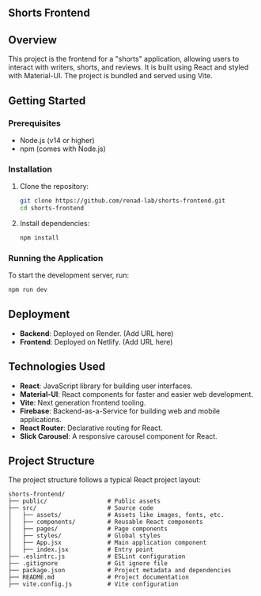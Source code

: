 ## Shorts Frontend

## Overview

This project is the frontend for a "shorts" application, allowing users to interact with writers, shorts, and reviews. It is built using React and styled with Material-UI. The project is bundled and served using Vite.

## Getting Started

### Prerequisites

- Node.js (v14 or higher)
- npm (comes with Node.js)

### Installation

1. Clone the repository:

   ```sh
   git clone https://github.com/renad-lab/shorts-frontend.git
   cd shorts-frontend
   ```

2. Install dependencies:

   ```sh
   npm install
   ```

### Running the Application

To start the development server, run:

```sh
npm run dev
```

## Deployment

- **Backend**: Deployed on Render. (Add URL here)
- **Frontend**: Deployed on Netlify. (Add URL here)

## Technologies Used

- **React**: JavaScript library for building user interfaces.
- **Material-UI**: React components for faster and easier web development.
- **Vite**: Next generation frontend tooling.
- **Firebase**: Backend-as-a-Service for building web and mobile applications.
- **React Router**: Declarative routing for React.
- **Slick Carousel**: A responsive carousel component for React.

## Project Structure

The project structure follows a typical React project layout:

```
shorts-frontend/
├── public/                 # Public assets
├── src/                    # Source code
│   ├── assets/             # Assets like images, fonts, etc.
│   ├── components/         # Reusable React components
│   ├── pages/              # Page components
│   ├── styles/             # Global styles
│   ├── App.jsx             # Main application component
│   ├── index.jsx           # Entry point
├── .eslintrc.js            # ESLint configuration
├── .gitignore              # Git ignore file
├── package.json            # Project metadata and dependencies
├── README.md               # Project documentation
├── vite.config.js          # Vite configuration
```
